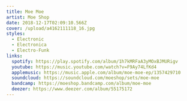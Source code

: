 ```yaml
---
title: Moe Moe
artist: Moe Shop
date: 2018-12-17T02:09:10.566Z
cover: /upload/a4162111118_16.jpg
styles:
  - Electronic
  - Electronica
  - Electro-Funk
links:
  spotify: https://play.spotify.com/album/1h7kMRFaA3yMOxBJMURigv
  youtube: https://music.youtube.com/watch?v=F9Ay74LfKd4
  applemusic: https://music.apple.com/album/moe-moe-ep/1357429710
  soundcloud: https://soundcloud.com/moeshop/sets/moe-moe
  bandcamp: https://moeshop.bandcamp.com/album/moe-moe
  deezer: https://www.deezer.com/album/55175172
---
```

